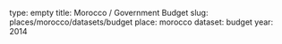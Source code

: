 type: empty
title: Morocco / Government Budget
slug: places/morocco/datasets/budget
place: morocco
dataset: budget
year: 2014
